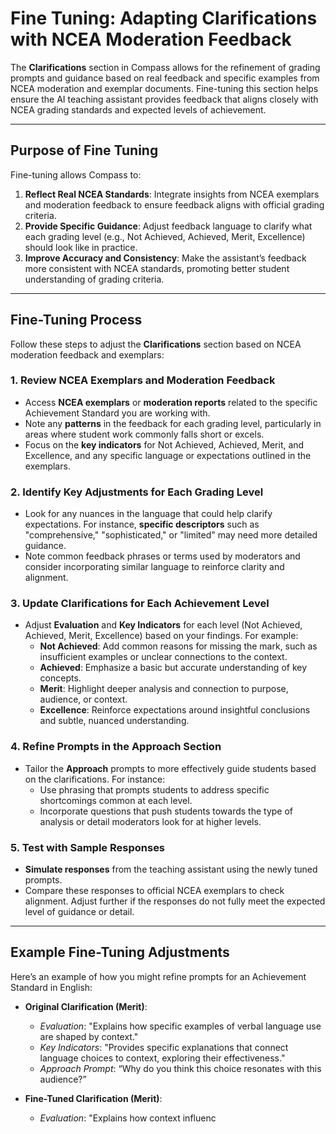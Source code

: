 # Fine Tuning: Adapting Clarifications with NCEA Moderation Feedback

The **Clarifications** section in Compass allows for the refinement of grading prompts and guidance based on real feedback and specific examples from NCEA moderation and exemplar documents. Fine-tuning this section helps ensure the AI teaching assistant provides feedback that aligns closely with NCEA grading standards and expected levels of achievement.

---

## Purpose of Fine Tuning

Fine-tuning allows Compass to:
1. **Reflect Real NCEA Standards**: Integrate insights from NCEA exemplars and moderation feedback to ensure feedback aligns with official grading criteria.
2. **Provide Specific Guidance**: Adjust feedback language to clarify what each grading level (e.g., Not Achieved, Achieved, Merit, Excellence) should look like in practice.
3. **Improve Accuracy and Consistency**: Make the assistant’s feedback more consistent with NCEA standards, promoting better student understanding of grading criteria.

---

## Fine-Tuning Process

Follow these steps to adjust the **Clarifications** section based on NCEA moderation feedback and exemplars:

### 1. Review NCEA Exemplars and Moderation Feedback
   - Access **NCEA exemplars** or **moderation reports** related to the specific Achievement Standard you are working with.
   - Note any **patterns** in the feedback for each grading level, particularly in areas where student work commonly falls short or excels.
   - Focus on the **key indicators** for Not Achieved, Achieved, Merit, and Excellence, and any specific language or expectations outlined in the exemplars.

### 2. Identify Key Adjustments for Each Grading Level
   - Look for any nuances in the language that could help clarify expectations. For instance, **specific descriptors** such as "comprehensive," "sophisticated," or "limited" may need more detailed guidance.
   - Note common feedback phrases or terms used by moderators and consider incorporating similar language to reinforce clarity and alignment.

### 3. Update Clarifications for Each Achievement Level
   - Adjust **Evaluation** and **Key Indicators** for each level (Not Achieved, Achieved, Merit, Excellence) based on your findings. For example:
     - **Not Achieved**: Add common reasons for missing the mark, such as insufficient examples or unclear connections to the context.
     - **Achieved**: Emphasize a basic but accurate understanding of key concepts.
     - **Merit**: Highlight deeper analysis and connection to purpose, audience, or context.
     - **Excellence**: Reinforce expectations around insightful conclusions and subtle, nuanced understanding.

### 4. Refine Prompts in the Approach Section
   - Tailor the **Approach** prompts to more effectively guide students based on the clarifications. For instance:
     - Use phrasing that prompts students to address specific shortcomings common at each level.
     - Incorporate questions that push students towards the type of analysis or detail moderators look for at higher levels.

### 5. Test with Sample Responses
   - **Simulate responses** from the teaching assistant using the newly tuned prompts.
   - Compare these responses to official NCEA exemplars to check alignment. Adjust further if the responses do not fully meet the expected level of guidance or detail.

---

## Example Fine-Tuning Adjustments

Here’s an example of how you might refine prompts for an Achievement Standard in English:

- **Original Clarification (Merit)**:
  - *Evaluation*: "Explains how specific examples of verbal language use are shaped by context."
  - *Key Indicators*: "Provides specific explanations that connect language choices to context, exploring their effectiveness."
  - *Approach Prompt*: “Why do you think this choice resonates with this audience?”

- **Fine-Tuned Clarification (Merit)**:
  - *Evaluation*: "Explains how context influenc
